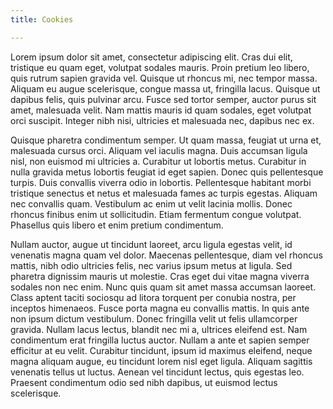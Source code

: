 ```yaml
---
title: Cookies

---
```

Lorem ipsum dolor sit amet, consectetur adipiscing elit. Cras dui elit, tristique eu quam eget, volutpat sodales mauris. Proin pretium leo libero, quis rutrum sapien gravida vel. Quisque ut rhoncus mi, nec tempor massa. Aliquam eu augue scelerisque, congue massa ut, fringilla lacus. Quisque ut dapibus felis, quis pulvinar arcu. Fusce sed tortor semper, auctor purus sit amet, malesuada velit. Nam mattis mauris id quam sodales, eget volutpat orci suscipit. Integer nibh nisi, ultricies et malesuada nec, dapibus nec ex.

Quisque pharetra condimentum semper. Ut quam massa, feugiat ut urna et, malesuada cursus orci. Aliquam vel iaculis magna. Duis accumsan ligula nisl, non euismod mi ultricies a. Curabitur ut lobortis metus. Curabitur in nulla gravida metus lobortis feugiat id eget sapien. Donec quis pellentesque turpis. Duis convallis viverra odio in lobortis. Pellentesque habitant morbi tristique senectus et netus et malesuada fames ac turpis egestas. Aliquam nec convallis quam. Vestibulum ac enim ut velit lacinia mollis. Donec rhoncus finibus enim ut sollicitudin. Etiam fermentum congue volutpat. Phasellus quis libero et enim pretium condimentum.

Nullam auctor, augue ut tincidunt laoreet, arcu ligula egestas velit, id venenatis magna quam vel dolor. Maecenas pellentesque, diam vel rhoncus mattis, nibh odio ultricies felis, nec varius ipsum metus at ligula. Sed pharetra dignissim mauris ut molestie. Cras eget dui vitae magna viverra sodales non nec enim. Nunc quis quam sit amet massa accumsan laoreet. Class aptent taciti sociosqu ad litora torquent per conubia nostra, per inceptos himenaeos. Fusce porta magna eu convallis mattis. In quis ante non ipsum dictum vestibulum. Donec fringilla velit ut felis ullamcorper gravida. Nullam lacus lectus, blandit nec mi a, ultrices eleifend est. Nam condimentum erat fringilla luctus auctor. Nullam a ante et sapien semper efficitur at eu velit. Curabitur tincidunt, ipsum id maximus eleifend, neque magna aliquam augue, eu tincidunt lorem nisl eget ligula. Aliquam sagittis venenatis tellus ut luctus. Aenean vel tincidunt lectus, quis egestas leo. Praesent condimentum odio sed nibh dapibus, ut euismod lectus scelerisque.
